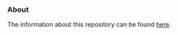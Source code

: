 ### About 

The information about this repository can be found [here](https://github.com/praesenx/.github/tree/main/profile).

